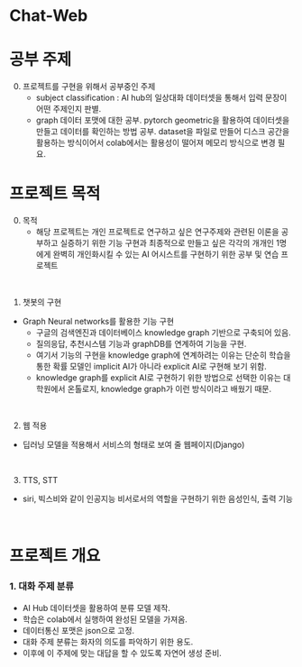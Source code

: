 # Chat-Web


# 공부 주제

0. 프로젝트를 구현을 위해서 공부중인 주제
   - subject classification : AI hub의 일상대화 데이터셋을 통해서 입력 문장이 어떤 주제인지 판별.
   - graph 데이터 포맷에 대한 공부. pytorch geometric을 활용하여 데이터셋을 만들고 데이터를 확인하는 방법 공부. dataset을 파일로 만들어 디스크 공간을 활용하는 방식이어서 colab에서는 활용성이 떨어져 메모리 방식으로 변경 필요.


# 프로젝트 목적

0. 목적
   - 해당 프로젝트는 개인 프로젝트로 연구하고 싶은 연구주제와 관련된 이론을 공부하고 실증하기 위한 기능 구현과 최종적으로 만들고 싶은 각각의 개개인 1명에게 완벽히 개인화시킬 수 있는 AI 어시스트를 구현하기 위한 공부 및 연습 프로젝트

<br>

1. 챗봇의 구현
- Graph Neural networks를 활용한 기능 구현
  - 구글의 검색엔진과 데이터베이스 knowledge graph 기반으로 구축되어 있음.
  - 질의응답, 추천시스템 기능과 graphDB를 연계하여 기능을 구현.
  - 여기서 기능의 구현을 knowledge graph에 연계하려는 이유는 단순히 학습을 통한 확률 모델인 implicit AI가 아니라 explicit AI로 구현해 보기 위함.
  - knowledge graph를 explicit AI로 구현하기 위한 방법으로 선택한 이유는 대학원에서 온톨로지, knowledge graph가 이런 방식이라고 배웠기 때문.

<br>

 2. 웹 적용
- 딥러닝 모델을 적용해서 서비스의 형태로 보여 줄 웹페이지(Django)

<br>

 3. TTS, STT
- siri, 빅스비와 같이 인공지능 비서로서의 역할을 구현하기 위한 음성인식, 출력 기능 


<br>

# 프로젝트 개요

### 1. 대화 주제 분류

 - AI Hub 데이터셋을 활용하여 분류 모델 제작.
 - 학습은 colab에서 실행하여 완성된 모델을 가져옴.
 - 데이터통신 포맷은 json으로 고정.
 - 대화 주제 분류는 화자의 의도를 파악하기 위한 용도.
 - 이후에 이 주제에 맞는 대답을 할 수 있도록 자연어 생성 준비.